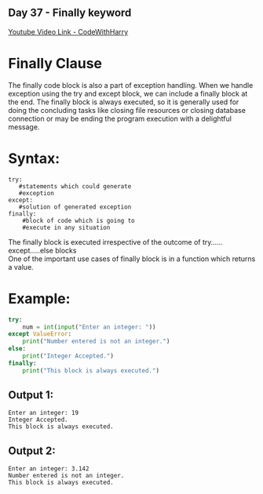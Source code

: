 ## Day 37 - Finally keyword

[Youtube Video Link - CodeWithHarry](https://youtu.be/r_iuC-IDpPM)

# Finally Clause

The finally code block is also a part of exception handling. When we handle exception using the try and except block, we can include a finally block at the end. The finally block is always executed, so it is generally used for doing the concluding tasks like closing file resources or closing database connection or may be ending the program execution with a delightful message.

# Syntax:

```
try:
   #statements which could generate
   #exception
except:
   #solution of generated exception
finally:
    #block of code which is going to
    #execute in any situation
```

The finally block is executed irrespective of the outcome of try……except…..else blocks\
One of the important use cases of finally block is in a function which returns a value.

# Example:

```python
try:
    num = int(input("Enter an integer: "))
except ValueError:
    print("Number entered is not an integer.")
else:
    print("Integer Accepted.")
finally:
    print("This block is always executed.")
```

## Output 1:

```
Enter an integer: 19
Integer Accepted.
This block is always executed.
```

## Output 2:

```
Enter an integer: 3.142
Number entered is not an integer.
This block is always executed.
```
